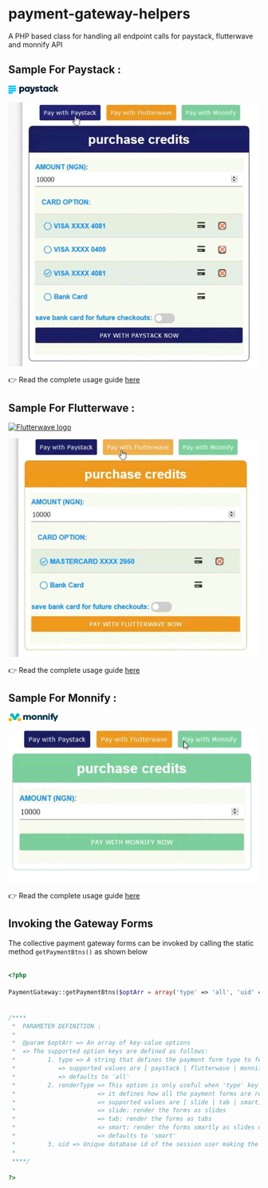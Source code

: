 # payment-gateway-helpers
A PHP based class for handling all endpoint calls for paystack, flutterwave and monnify API
<!--
<div>
<a href="https://www.paystack.com/" target="_blank" rel="noreferrer"><img src="/logos/paystack.svg" title="Paystack" alt="Paystack logo" width="20" height="20"/></a>&nbsp;&nbsp;
<a href="https://www.flutterwave.com/ng/" target="_blank" rel="noreferrer"><img src="/logos/flutterwave.svg" title="Flutterwave" alt="Flutterwave logo" width="20" height="20"/></a>&nbsp;&nbsp;
<a href="https://monnify.com/" target="_blank" rel="noreferrer"><img src="/logos/monnify.svg" title="Monnify" alt="Monnify logo" width="20" height="20"/></a> 
</div> 
-->

## Sample For Paystack :
<p>
<a href="https://www.paystack.com/" target="_blank" rel="noreferrer"><img src="/logos/paystack-2.svg" title="Paystack" alt="Paystack logo" width="100" height="auto"/></a> 
</p>
<img src="https://github.com/euroadams/euroadams/blob/master/assets/public/work-samples/paystack.jpg" alt="Paystack Sample" width="auto" height="auto"/>

:point_right: Read the complete usage guide [here][l1] 

## Sample For Flutterwave :
<p>
<a href="https://www.flutterwave.com/ng/" target="_blank" rel="noreferrer"><img src="/logos/flutterwave-2.svg" title="Flutterwave" alt="Flutterwave logo" width="100" height="auto"/></a> 
</p>
<img src="https://github.com/euroadams/euroadams/blob/master/assets/public/work-samples/flutterwave.jpg" alt="Flutterwave Sample" width="auto" height="auto"/>

:point_right: Read the complete usage guide [here][l2] 

## Sample For Monnify :
<p>
<a href="https://monnify.com/" target="_blank" rel="noreferrer"><img src="/logos/monnify-2.svg" title="Monnify" alt="Monnify logo" width="100" height="auto"/></a> 
</p>
<img src="https://github.com/euroadams/euroadams/blob/master/assets/public/work-samples/monnify.jpg" alt="Monnify Sample" width="auto" height="auto"/>

:point_right: Read the complete usage guide [here][l3] 

## Invoking the Gateway Forms 
The collective payment gateway forms can be invoked by calling the static method `getPaymentBtns()` as shown below

```php

<?php

PaymentGateway::getPaymentBtns($optArr = array('type' => 'all', 'uid' => 2398) );


/****
 *  PARAMETER DEFINITION :
 * 
 *  @param $optArr => An array of key-value options
 *  => The supported option keys are defined as follows: 
 *         1. type => A string that defines the payment form type to fetch. 
 *            => supported values are [ paystack | flutterwave | monnify | all ]
 *            => defaults to 'all'
 *         2. renderType => This option is only useful when 'type' key above is 'all'
 *                       => it defines how all the payment forms are render on the screen 
 *                       => supported values are [ slide | tab | smart]
 *                       => slide: render the forms as slides
 *                       => tab: render the forms as tabs
 *                       => smart: render the forms smartly as slides or tabs depending on platform/screen size
 *                       => defaults to 'smart'                     
 *         3. uid => Unique database id of the session user making the payment
 *  
 ****/

?>

```
   
[link-author]: https://linkedin.com/in/adiagwai-godswill
[l1]: <https://github.com/euroadams/payment-gateway-helpers/tree/main/paystack/README.md>

[l2]: <https://github.com/euroadams/payment-gateway-helpers/tree/main/flutterwave/README.md>

[l3]: <https://github.com/euroadams/payment-gateway-helpers/tree/main/monnify/README.md>



